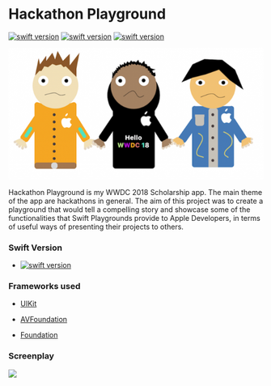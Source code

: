 # Hackathon Playground

<a href="https://en.wikipedia.org/wiki/Apple_Worldwide_Developers_Conference"><img src="https://img.shields.io/badge/WWDC-2018-BLUEVIOLET" alt="swift version"/></a> <a href="https://developer.apple.com/videos/wwdc2018/"><img src="https://img.shields.io/badge/Scholarship-Submission-BLUEVIOLET" alt="swift version"/></a> <a href="https://www.apple.com/swift/playgrounds/"><img src="https://img.shields.io/badge/Swift-Playgrounds-blueviolet" alt="swift version"/></a>

![](/IntroAssets/introImageOne.png)

Hackathon Playground is my WWDC 2018 Scholarship app.  The main theme of the app are hackathons in general. The aim of this project was to create a playground that would tell a compelling story and showcase some of the functionalities that Swift Playgrounds provide to Apple Developers, in terms of useful ways of presenting their projects to others.


### Swift Version

* <a href="https://developer.apple.com/swift/"><img src="https://img.shields.io/badge/Swift-4.2-green.svg" alt="swift version"/></a>

### Frameworks used

* [UIKit](https://developer.apple.com/documentation/uikit)

* [AVFoundation](https://developer.apple.com/av-foundation/)

* [Foundation](https://developer.apple.com/documentation/foundation)


### Screenplay

![](https://github.com/beardaway/wwdc-hackathon-playground/blob/master/HackathonPlaygroundGif.gif)
